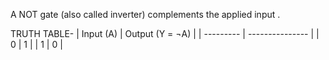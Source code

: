 A NOT gate (also called inverter) complements the applied input .

TRUTH TABLE-
| Input (A) | Output (Y = ¬A) |
| --------- | --------------- |
| 0         | 1               |
| 1         | 0               |
